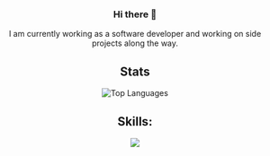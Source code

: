 <div id="body" align="center">
  <div id="intro">
    <h3> Hi there 👋 </h3>
    I am currently working as a software developer and working on side projects along the way.
  </div>
  <div id="stats">
    <h2>Stats</h2>
    <img src="https://github-readme-stats.vercel.app/api/top-langs/?username=scramjet911&layout=compact&theme=vision-friendly-dark" alt="Top Languages"/>
  </div>
  <div>
    <h2>Skills: </h2>
    <p align="center">
        <a href="https://skillicons.dev">
          <img src="https://skillicons.dev/icons?i=react,typescript,tailwind,js,css,kotlin,androidstudio,cpp,rust,tensorflow,flutter,latex,docker,express,nestjs,nodejs,opencv,graphql&perline=9" />
        </a>
    </p>
  </div>
</div>
<!--
**Scramjet911/Scramjet911** is a ✨ _special_ ✨ repository because its `README.md` (this file) appears on your GitHub profile.

Here are some ideas to get you started:

- 🔭 I’m currently working on ...
- 🌱 I’m currently learning ...
- 👯 I’m looking to collaborate on ...
- 🤔 I’m looking for help with ...
- 💬 Ask me about ...
- 📫 How to reach me: ...
- 😄 Pronouns: ...
- ⚡ Fun fact: ...
-->
